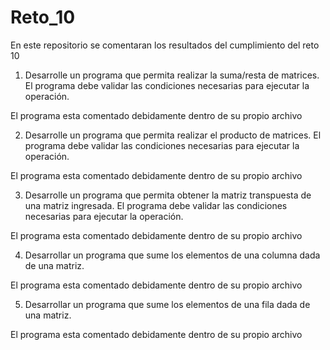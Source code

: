 # Reto_10

En este repositorio se comentaran los resultados del cumplimiento del reto 10

1. Desarrolle un programa que permita realizar la suma/resta de matrices. El programa debe validar las condiciones necesarias para ejecutar la operación.

El programa esta comentado debidamente dentro de su propio archivo

2. Desarrolle un programa que permita realizar el producto de matrices. El programa debe validar las condiciones necesarias para ejecutar la operación.

El programa esta comentado debidamente dentro de su propio archivo

3. Desarrolle un programa que permita obtener la matriz transpuesta de una matriz ingresada. El programa debe validar las condiciones necesarias para ejecutar la operación.

El programa esta comentado debidamente dentro de su propio archivo

4. Desarrollar un programa que sume los elementos de una columna dada de una matriz.

El programa esta comentado debidamente dentro de su propio archivo

5. Desarrollar un programa que sume los elementos de una fila dada de una matriz.

El programa esta comentado debidamente dentro de su propio archivo


